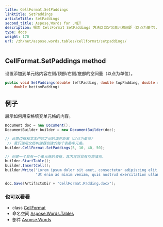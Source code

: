 ```yaml
---
title: CellFormat.SetPaddings
linktitle: SetPaddings
articleTitle: SetPaddings
second_title: Aspose.Words for .NET
description: 探索 CellFormat SetPaddings 方法以自定义单元格间距（以点为单位），增强布局以提高可读性和设计感。
type: docs
weight: 170
url: /zh/net/aspose.words.tables/cellformat/setpaddings/
---
```

## CellFormat.SetPaddings method

设置添加到单元格内容左侧/顶部/右侧/底部的空间量（以点为单位）。

```csharp
public void SetPaddings(double leftPadding, double topPadding, double rightPadding, 
    double bottomPadding)
```

## 例子

展示如何用空格填充单元格的内容。

```csharp
Document doc = new Document();
DocumentBuilder builder = new DocumentBuilder(doc);

// 设置边框和文本内容之间的填充距离（以点为单位）
 // 我们使用文档构建器创建的每个表格单元格。
builder.CellFormat.SetPaddings(5, 10, 40, 50);

// 创建一个具有一个单元格的表格，其内容将具有空白填充。
builder.StartTable();
builder.InsertCell();
builder.Write("Lorem ipsum dolor sit amet, consectetur adipiscing elit, sed do eiusmod tempor incididunt ut labore et dolore magna aliqua. " +
              "Ut enim ad minim veniam, quis nostrud exercitation ullamco laboris nisi ut aliquip ex ea commodo consequat.");

doc.Save(ArtifactsDir + "CellFormat.Padding.docx");
```

### 也可以看看

* class [CellFormat](../)
* 命名空间 [Aspose.Words.Tables](../../../aspose.words.tables/)
* 部件 [Aspose.Words](../../../)
